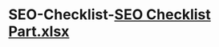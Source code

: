 # SEO-Checklist-[SEO Checklist Part.xlsx](https://github.com/ajaszkowski/SEO-Checklist-/files/12559748/SEO.Checklist.Part.xlsx)
